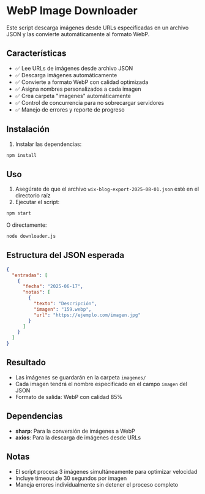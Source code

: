 # WebP Image Downloader

Este script descarga imágenes desde URLs especificadas en un archivo JSON y las convierte automáticamente al formato WebP.

## Características

- ✅ Lee URLs de imágenes desde archivo JSON
- ✅ Descarga imágenes automáticamente
- ✅ Convierte a formato WebP con calidad optimizada
- ✅ Asigna nombres personalizados a cada imagen
- ✅ Crea carpeta "imagenes" automáticamente
- ✅ Control de concurrencia para no sobrecargar servidores
- ✅ Manejo de errores y reporte de progreso

## Instalación

1. Instalar las dependencias:
```bash
npm install
```

## Uso

1. Asegúrate de que el archivo `wix-blog-export-2025-08-01.json` esté en el directorio raíz
2. Ejecutar el script:
```bash
npm start
```
O directamente:
```bash
node downloader.js
```

## Estructura del JSON esperada

```json
{
  "entradas": [
    {
      "fecha": "2025-06-17",
      "notas": [
        {
          "texto": "Descripción",
          "imagen": "159.webp",
          "url": "https://ejemplo.com/imagen.jpg"
        }
      ]
    }
  ]
}
```

## Resultado

- Las imágenes se guardarán en la carpeta `imagenes/`
- Cada imagen tendrá el nombre especificado en el campo `imagen` del JSON
- Formato de salida: WebP con calidad 85%

## Dependencias

- **sharp**: Para la conversión de imágenes a WebP
- **axios**: Para la descarga de imágenes desde URLs

## Notas

- El script procesa 3 imágenes simultáneamente para optimizar velocidad
- Incluye timeout de 30 segundos por imagen
- Maneja errores individualmente sin detener el proceso completo
